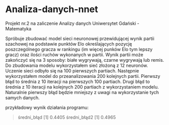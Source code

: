 # Analiza-danych-nnet

Projekt nr.2 na zaliczenie Analizy danych
Uniwersytet Gdański - Matematyka

  Spróbuje zbudować model sieci neuronowej przewidującej wynik partii szachowej 
na podstawie punktów Elo określających pozycję poszczególnego gracza w rankingu
(im więcej punków Elo tym lepszy gracz) oraz ilości ruchów wykonanych w partii.
Wynik partii może zakończyć się na 3 sposoby: białe wygrywają, czarne wygrywają 
lub remis. Do zbudowania modelu wykorzystałem sieć złożoną z 12 neuronów. Uczenie
sieci odbyło się na 100 pierwszych partiach. Następnie wykorzystałem model do
przeanalizowania 200 kolejnych partii. Pierwszy błąd to średnia z 10 iteracji 
na pierwszych 100 partiach. Drugi błąd to średnia z 10 iteracji na kolejnych 
200 partiach z wykorzystaniem modelu. Naturalnie pierwszy błąd będzie mniejszy
z uwagi na wykorzystanie tych samych danych.

przykładowy wynik działania programu:
> średni_błąd
[1] 0.4405
> średni_błąd2
[1] 0.4965
